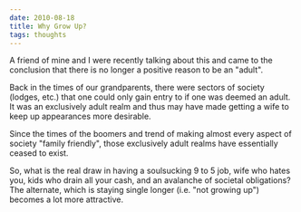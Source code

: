 ```yaml
---
date: 2010-08-18
title: Why Grow Up?
tags: thoughts
---
```


A friend of mine and I were recently talking about this and came to the conclusion that there is no longer a positive reason to be an "adult".

Back in the times of our grandparents, there were sectors of society (lodges, etc.) that one could only gain entry to if one was deemed an adult. It was an exclusively adult realm and thus may have made getting a wife to keep up appearances more desirable.

Since the times of the boomers and trend of making almost every aspect of society "family friendly", those exclusively adult realms have essentially ceased to exist.

So, what is the real draw in having a soulsucking 9 to 5 job, wife who hates you, kids who drain all your cash, and an avalanche of societal obligations? The alternate, which is staying single longer (i.e. "not growing up") becomes a lot more attractive.